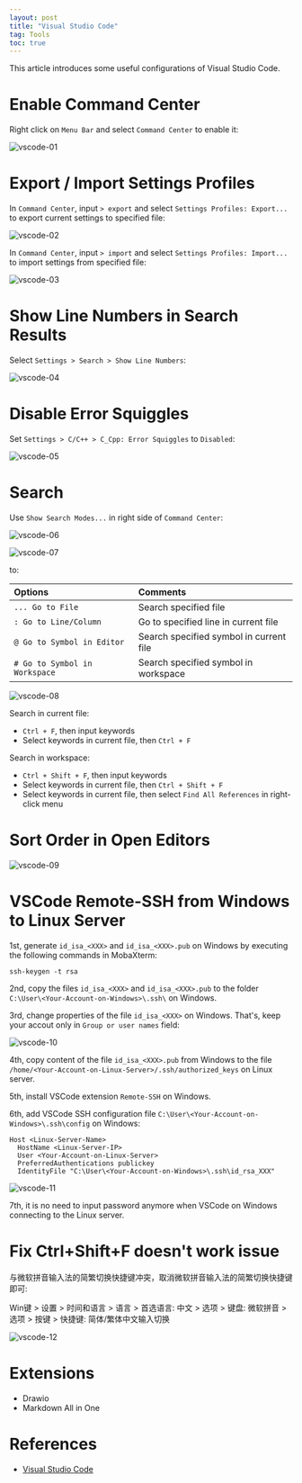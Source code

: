 ```yaml
---
layout: post
title: "Visual Studio Code"
tag: Tools
toc: true
---
```


This article introduces some useful configurations of Visual Studio Code.

<!--more-->

# Enable Command Center

Right click on ```Menu Bar``` and select ```Command Center``` to enable it:

![vscode-01](/assets/vscode_01.png)

# Export / Import Settings Profiles

In ```Command Center```, input ```> export``` and select ```Settings Profiles: Export...``` to export current settings to specified file:

![vscode-02](/assets/vscode_02.png)

In ```Command Center```, input ```> import``` and select ```Settings Profiles: Import...``` to import settings from specified file:

![vscode-03](/assets/vscode_03.png)

# Show Line Numbers in Search Results

Select ```Settings > Search > Show Line Numbers```:

![vscode-04](/assets/vscode_04.png)

# Disable Error Squiggles

Set ```Settings > C/C++ > C_Cpp: Error Squiggles``` to ```Disabled```:

![vscode-05](/assets/vscode_05.png)

# Search

Use ```Show Search Modes...``` in right side of ```Command Center```:

![vscode-06](/assets/vscode_06.png)

![vscode-07](/assets/vscode_07.png)

to:

| Options | Comments |
| :------ | :------- |
| ```... Go to File``` | Search specified file |
| ```: Go to Line/Column``` | Go to specified line in current file |
| ```@ Go to Symbol in Editor``` | Search specified symbol in current file |
| ```# Go to Symbol in Workspace``` | Search specified symbol in workspace |

![vscode-08](/assets/vscode_08.png)

Search in current file:

* ```Ctrl + F```, then input keywords
* Select keywords in current file, then ```Ctrl + F```

Search in workspace:

* ```Ctrl + Shift + F```, then input keywords
* Select keywords in current file, then ```Ctrl + Shift + F```
* Select keywords in current file, then select ```Find All References``` in right-click menu

# Sort Order in Open Editors

![vscode-09](/assets/vscode_09.png)

# VSCode Remote-SSH from Windows to Linux Server

1st, generate ```id_isa_<XXX>``` and ```id_isa_<XXX>.pub``` on Windows by executing the following commands in MobaXterm:

```
ssh-keygen -t rsa
```

2nd, copy the files ```id_isa_<XXX>``` and ```id_isa_<XXX>.pub``` to the folder ```C:\User\<Your-Account-on-Windows>\.ssh\``` on Windows.

3rd, change properties of the file ```id_isa_<XXX>``` on Windows. That's, keep your accout only in ```Group or user names``` field:

![vscode-10](/assets/vscode_10.png)

4th, copy content of the file ```id_isa_<XXX>.pub``` from Windows to the file ```/home/<Your-Account-on-Linux-Server>/.ssh/authorized_keys``` on Linux server.

5th, install VSCode extension ```Remote-SSH``` on Windows.

6th, add VSCode SSH configuration file ```C:\User\<Your-Account-on-Windows>\.ssh\config``` on Windows:

```
Host <Linux-Server-Name>
  HostName <Linux-Server-IP>
  User <Your-Account-on-Linux-Server>
  PreferredAuthentications publickey
  IdentityFile "C:\User\<Your-Account-on-Windows>\.ssh\id_rsa_XXX"
```

![vscode-11](/assets/vscode_11.png)

7th, it is no need to input password anymore when VSCode on Windows connecting to the Linux server.

# Fix Ctrl+Shift+F doesn't work issue

与微软拼音输入法的简繁切换快捷键冲突，取消微软拼音输入法的简繁切换快捷键即可:

Win键 > 设置 > 时间和语言 > 语言 > 首选语言: 中文 > 选项 > 键盘: 微软拼音 > 选项 > 按键 > 快捷键: 简体/繁体中文输入切换

![vscode-12](/assets/vscode_12.png)

# Extensions

* Drawio
* Markdown All in One

# References

* [Visual Studio Code](https://code.visualstudio.com/)
